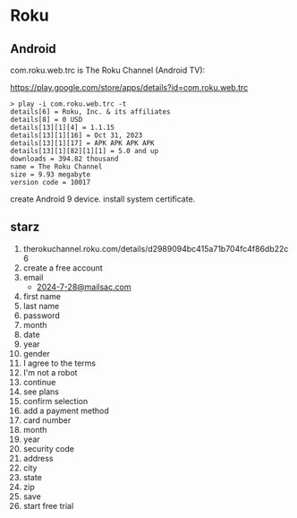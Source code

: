 # Roku

## Android

com.roku.web.trc is The Roku Channel (Android TV):

https://play.google.com/store/apps/details?id=com.roku.web.trc

~~~
> play -i com.roku.web.trc -t
details[6] = Roku, Inc. & its affiliates
details[8] = 0 USD
details[13][1][4] = 1.1.15
details[13][1][16] = Oct 31, 2023
details[13][1][17] = APK APK APK APK
details[13][1][82][1][1] = 5.0 and up
downloads = 394.82 thousand
name = The Roku Channel
size = 9.93 megabyte
version code = 10017
~~~

create Android 9 device. install system certificate.

## starz

1. therokuchannel.roku.com/details/d2989094bc415a71b704fc4f86db22c6
2. create a free account
3. email
   - 2024-7-28@mailsac.com
4. first name
5. last name
6. password
7. month
8. date
9. year
10. gender
11. I agree to the terms
12. I'm not a robot
13. continue
14. see plans
15. confirm selection
16. add a payment method
17. card number
18. month
19. year
20. security code
21. address
22. city
23. state
24. zip
25. save
26. start free trial

